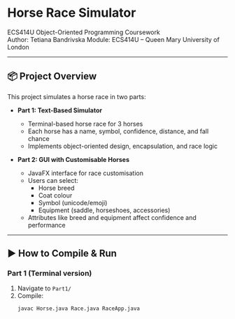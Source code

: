 # Horse Race Simulator 
ECS414U Object-Oriented Programming Coursework  
Author: Tetiana Bandrivska
Module: ECS414U – Queen Mary University of London

---

## 📦 Project Overview

This project simulates a horse race in two parts:

- **Part 1: Text-Based Simulator**
    - Terminal-based horse race for 3 horses
    - Each horse has a name, symbol, confidence, distance, and fall chance
    - Implements object-oriented design, encapsulation, and race logic

- **Part 2: GUI with Customisable Horses**
    - JavaFX interface for race customisation
    - Users can select:
        - Horse breed
        - Coat colour
        - Symbol (unicode/emoji)
        - Equipment (saddle, horseshoes, accessories)
    - Attributes like breed and equipment affect confidence and performance

---

## ▶️ How to Compile & Run

### Part 1 (Terminal version)

1. Navigate to `Part1/`
2. Compile:
   ```bash
   javac Horse.java Race.java RaceApp.java
